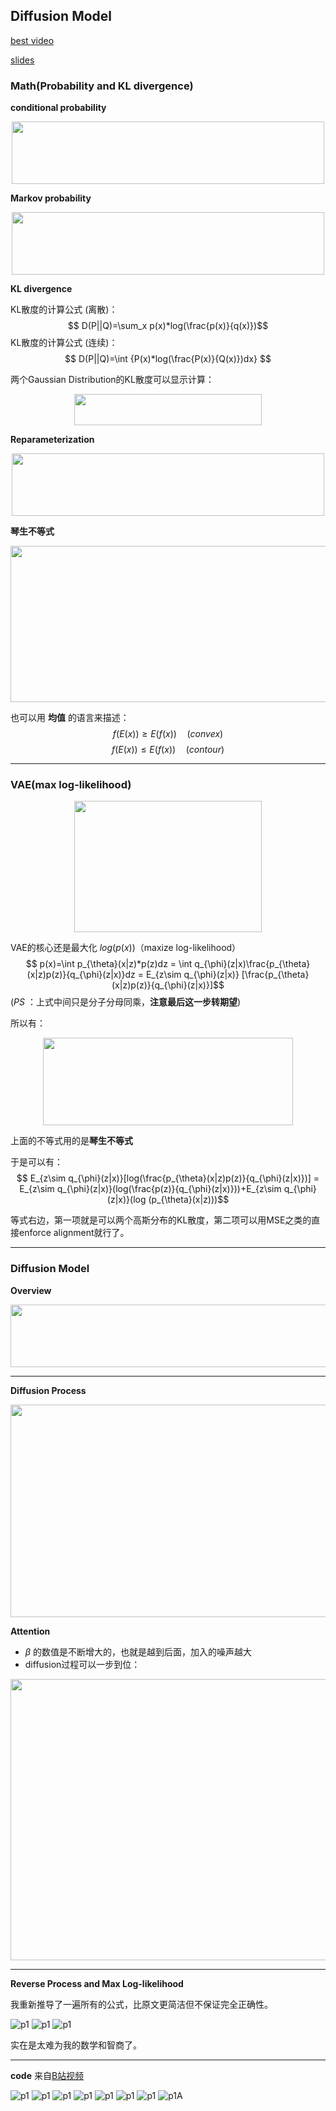 ## Diffusion Model

[best video](https://www.bilibili.com/video/BV1b541197HX?spm_id_from=333.337.search-card.all.click&vd_source=7aa0fd62e4ebf920df044126e7692b68)

[slides](https://t.bilibili.com/700526762586538024?spm_id_from=333.999.0.0)

### Math(Probability and KL divergence)

**conditional probability**
<p style="text-align: center;">
<img src="1.png" width="500" height="100"/>
</p>

**Markov probability**
<p style="text-align: center;">
<img src="2.png" width="500" height="100"/>
</p>

**KL divergence**

KL散度的计算公式 (离散)：
$$ D(P||Q)=\sum_x p(x)*log(\frac{p(x)}{q(x)})$$
KL散度的计算公式 (连续)：
$$ D(P||Q)=\int {P(x)*log(\frac{P(x)}{Q(x)})dx} $$

两个Gaussian Distribution的KL散度可以显示计算：
<p style="text-align: center;">
<img src="3.png" width="300" height="50"/>
</p>


**Reparameterization**
<p style="text-align: center;">
<img src="4.png" width="500" height="100"/>
</p>

**琴生不等式**
<p style="text-align: center;">
<img src="6.png" width="530" height="250"/>
</p>

也可以用 **均值** 的语言来描述：
$$ f(E(x)) \ge E(f(x)) \quad (convex)$$ 
$$ f(E(x)) \le E(f(x))  \quad  (contour)$$ 

****

### VAE(max log-likelihood)
<p style="text-align: center;">
<img src="5.png" width="300" height="210"/>
</p>

VAE的核心还是最大化 $log(p(x))$（maxize log-likelihood）
$$ p(x)=\int p_{\theta}(x|z)*p(z)dz = \int q_{\phi}(z|x)\frac{p_{\theta}(x|z)p(z)}{q_{\phi}(z|x)}dz = E_{z\sim q_{\phi}(z|x)} [\frac{p_{\theta}(x|z)p(z)}{q_{\phi}(z|x)}]$$
(*PS* ：上式中间只是分子分母同乘，**注意最后这一步转期望**)

所以有：
<p style="text-align: center;">
<img src="7.png" width="400" height="140"/>
</p>

上面的不等式用的是**琴生不等式**

于是可以有：
$$ E_{z\sim q_{\phi}(z|x)}[log(\frac{p_{\theta}(x|z)p(z)}{q_{\phi}(z|x)})] = E_{z\sim q_{\phi}(z|x)}(log(\frac{p(z)}{q_{\phi}(z|x)}))+E_{z\sim q_{\phi}(z|x)}(log (p_{\theta}(x|z)))$$

等式右边，第一项就是可以两个高斯分布的KL散度，第二项可以用MSE之类的直接enforce alignment就行了。

****

### Diffusion Model

**Overview**
<p style="text-align: center;">
<img src="8.png" width="600" height="100"/>
</p>

****
   
**Diffusion Process**
<p style="text-align: center;">
<img src="9.png" width="600" height="340"/>
</p>

**Attention**
 - $\beta$ 的数值是不断增大的，也就是越到后面，加入的噪声越大
 - diffusion过程可以一步到位：
<p style="text-align: center;">
<img src="10.png" width="600" height="450"/>
</p>

****

**Reverse Process and Max Log-likelihood**

我重新推导了一遍所有的公式，比原文更简洁但不保证完全正确性。

![p1](./11.jpg)
![p1](./12.jpg)
![p1](./13.jpg)

实在是太难为我的数学和智商了。

****

**code**
来自[B站视频](https://www.bilibili.com/video/BV1b541197HX?vd_source=9c6d95442eaa08adb6f5c78841910257)

![p1](./14.png)
![p1](./15.png)
![p1](./16.png)
![p1](./17.png)
![p1](./18.png)
![p1](./19.png)
![p1](./20.png)
![p1](./21.png)A



